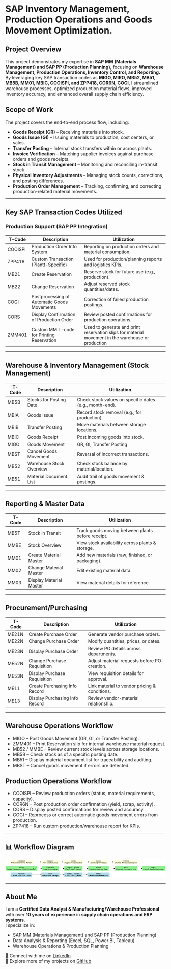 # SAP Inventory Management, Production Operations and Goods Movement Optimization.

## Project Overview
This project demonstrates my expertise in **SAP MM (Materials Management) and SAP PP (Production Planning),** focusing on **Warehouse Management, Production Operations, Inventory Control, and Reporting.** By leveraging key SAP transaction codes as **MIGO, MIRO, MB52, MB51, MB5B, MM01, MBIC, COOISPI, and ZPP418, COR6N, COGI**, I streamlined warehouse processes, optimized production material flows, improved inventory accuracy, and enhanced overall supply chain efficiency.

## Scope of Work
The project covers the end-to-end process flow, including:
- **Goods Receipt (GR)** – Receiving materials into stock.
- **Goods Issue (GI)** – Issuing materials to production, cost centers, or sales.
- **Transfer Posting** – Internal stock transfers within or across plants.
- **Invoice Verification** – Matching supplier invoices against purchase orders and goods receipts.
- **Stock in Transit Management** – Monitoring and reconciling in-transit stock.
- **Physical Inventory Adjustments** – Managing stock counts, corrections, and posting differences.
- **Production Order Management** – Tracking, confirming, and correcting production-related material movements.
  
---

## Key SAP Transaction Codes Utilized

### Production Support (SAP PP Integration) 

| **T-Code** | **Description** | **Utilization** |
|------------|-----------------|-----------------|
| COOISPI | Production Order Info System | Reporting on production orders and material consumption. |
| ZPP418 | Custom Transaction (Plantt-Specific) | Used for production/planning reports and logistics KPIs. |
| MB21 | Create Reservation | Reserve stock for future use (e.g., production). |
| MB22 | Change Reservation | Adjust reserved stock quantities/dates. |
| COGI | Postprocessing of Automatic Goods Movements | Correction of failed production postings. |
| CORS | Display Confirmation of Production Order | Review posted confirmations for production operations. |
| ZMM401 | Custom MM T-code for Printing Reservation | Used to generate and print reservation slips for material movement in the warehouse or production |

---

## Warehouse & Inventory Management (Stock Management)  

| **T-Code** | **Description** | **Utilization** |
|------------|-----------------|-----------------|
| MB5B | Stocks for Posting Date | Check stock values on specific dates (e.g., month-end). |
| MBIA | Goods Issue | Record stock removal (e.g., for production). |
| MBIB | Transfer Posting | Move materials between storage locations. |
| MBIC | Goods Receipt | Post incoming goods into stock. |
| MIGO | Goods Movement| GR, GI, Transfer Posting |
| MBST | Cancel Goods Movement | Reversal of incorrect transactions. |
| MB52 | Warehouse Stock Overview | Check stock balance by material/location. |
| MB51 | Material Document List | Audit trail of goods movement & postings. |

---

## Reporting & Master Data  

| **T-Code** | **Description** | **Utilization** |
|------------|-----------------|-----------------|
| MB5T | Stock in Transit | Track goods moving between plants before receipt. |
| MMBE | Stock Overview | View stock availability across plants & storage. |
| MM01 | Create Material Master | Add new materials (raw, finished, or packaging). |
| MM02 | Change Material Master | Edit existing material data. |
| MM03 | Display Material Master | View material details for reference. |

---

## Procurement/Purchasing

| **T-Code** | **Description** | **Utilization** |
|------------|-----------------|-----------------|
| ME21N | Create Purchase Order | Generate vendor purchase orders. |
| ME22N | Change Purchase Order | Modify quantities, prices, or dates. |
| ME23N | Display Purchase Order | Review PO details across departments. |
| ME52N | Change Purchase Requisition | Adjust material requests before PO creation. |
| ME53N | Display Purchase Requisition | View requisition details for approval. |
| ME11 | Create Purchasing Info Record | Link material to vendor pricing & conditions. |
| ME13 | Display Purchasing Info Record | Review vendor-material relationship. |

---

## Warehouse Operations Workflow
- MIGO – Post Goods Movement (GR, GI, or Transfer Posting).
- ZMM401 – Print Reservation slip for internal warehouse material request.
- MB52 / MMBE – Review current stock levels across storage locations.
- MB5B – Check stock as of a specific posting date.
- MB51 – Display material document list for traceability and auditing.
- MBST – Cancel goods movement if errors are detected.

## Production Operations Workflow

- COOISPI – Review production orders (status, material requirements, capacity).
- COR6N – Post production order confirmation (yield, scrap, activity).
- CORS – Display posted confirmations for review and accuracy.
- COGI – Reprocess or correct automatic goods movement errors from production.
- ZPP418 – Run custom production/warehouse report for KPIs.
---

## 📊 Workflow Diagram  

![Procure-to-Stock Workflow](SAP_Workflows.png)  

---

## About Me  

I am a **Certified Data Analyst & Manufacturing/Warehouse Professional** with over **10 years of experience** in **supply chain operations and ERP systems**.  
I specialize in:  
- SAP MM (Materials Management) and SAP PP (Production Planning)
- Data Analysis & Reporting (Excel, SQL, Power BI, Tableau)  
- Warehouse Operations & Production Planning  

🔗 Connect with me on [LinkedIn](#)  
📂 Explore more of my projects on [GitHub](#)  
